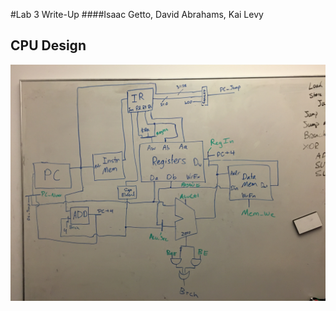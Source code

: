#Lab 3 Write-Up
####Isaac Getto, David Abrahams, Kai Levy

## CPU Design

![](img/cpu_block_diagram.jpg)

